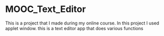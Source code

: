 # MOOC_Text_Editor
This is a project that I made during my online course. In this project I used applet window. this is a text editor app that does various functions
